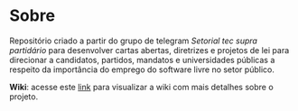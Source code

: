# Sobre

Repositório criado a partir do grupo de telegram *Setorial tec supra partidário* para desenvolver cartas abertas, diretrizes e projetos de lei para direcionar a candidatos, partidos, mandatos e universidades públicas a respeito da importância do emprego do software livre no setor público.

**Wiki**: acesse este [link](https://github.com/librecodecoop/setorial-tec-supra-partidario/wiki) para visualizar a wiki com mais detalhes sobre o projeto.
